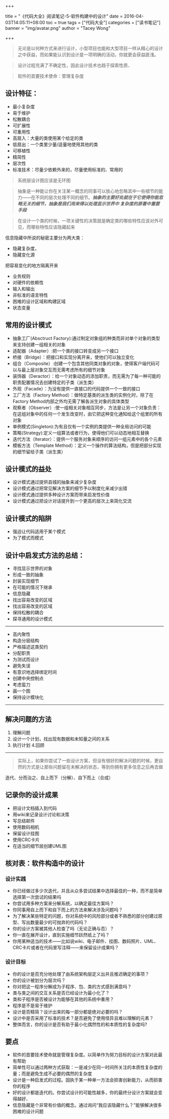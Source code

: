 +++

title = "《代码大全》阅读笔记-5-软件构建中的设计"
date = 2016-04-03T14:05:11+08:00
toc = true
tags = ["代码大全"]
categories = ["读书笔记"]
banner = "img/avatar.png"
author = "Tacey Wong"

+++

> 无论是以何种方式来进行设计，小型项目也能和大型项目一样从精心的设计之中获益，而如果能认识到设计是一项明确的活动，你就更会获益匪浅。

> 设计过程充满了不确定性，因此设计技术也趋于探索性质、

> 软件的首要技术使命：管理复杂度


## 设计特征：

+ 最小复杂度
+ 易于维护
+ 松散耦合
+ 可扩展性
+ 可重用性
+ 高扇入：大量的类使用某个给定的类
+ 低扇出：一个类里少量/适量地使用其他的类
+ 可移植性
+ 精简性
+ 层次性
+ 标准技术：尽量少依赖外来的，尽量使用标准的、常用的


> 系统层设计图应该是无环图

> 抽象是一种能让你在关注某一概念的同事可以放心地忽略其中一些细节的能力——在不同的层次处理不同的细节。***抽象的主要好处就在于它使得你能忽略无关的细节，抽象是我们用来得以处理显示世界中 复杂度的原著中重要手段***

> 在设计一个类的时候，一项关键性的决策就是确定类的哪些特性应该对外可见，而哪些特性应该隐藏起来





信息隐藏中所说的秘密主要分为两大类：
+ 隐藏复杂度，
+ 隐藏变化源


把容易变化的地方隔离开来
+ 业务规则
+ 对硬件的依赖性
+ 输入和输出
+ 非标准的语言特性
+ 困难的设计区域和构建区域
+ 状态变量

## 常用的设计模式


+ 抽象工厂(Absctruct Factory):通过制定对象组的种类而非对单个对象的类型来支持创建一组相关的对象
+ 适配器（Adapter）:把一个类的接口转变成另一个接口
+ 桥接（Bridge）：把接口和实现分离开来，使他们可以独立变化
+ 组合（Composite）:创建一个包含其他同类对象的对象，使得客户端代码可以与最上层对象交互而无需考虑所有的细节对象
+ 装饰器（Deractor）：给一个对象动态的添加职责，而无需为了每一种可能的职责配置情况去创建特定的子类（派生类）
+ 外观（Facade）：为没有提供一直接口的代码提供一个一致的接口
+ 工厂方法（Factory Method）：做特定基类的派生类的实例化时，除了在Factory Method内部之外均无需了解各派生对象的具体类型
+ 观察者（Observer）:使一组相关对象相互同步，方法是让另一个对象负责：在这组对象中的任何一个发生改变时，由它把这种变化通知给这个组里的所有对象
+ 单例模式(Singleton):为有且仅有一个实例的类提供一种全局访问的可能
+ 策略(Strategy):定义一组算法或者行为，使得他们可以动态地相互替换
+ 迭代方法（Iterator）：提供一个服务对象来顺序的访问一组元素中的各个元素
+ 模板方法（Template Method）：定义一个操作的算法结构，但是把部分实现的细节留给子类（派生类）

## 设计模式的益处

+ 设计模式通过提供县城的抽象来减少复杂度
+ 设计模式通过把常见解决方案的细节予以制度化来减少出错
+ 设计模式通过提供多种设计方案而带来启发性价值
+ 设计模式通过把设计对话提升到一个更高的层次上来简化交流

## 设计模式的陷阱

+ 强迫让代码适用于某个模式
+ 为了模式而模式


## 设计中启发式方法的总结：

+ 寻找显示世界的对象
+ 形成一致的抽象
+ 封装实现细节
+ 在可能的情况下继承
+ 信息隐藏
+ 找出容易改变的区域
+ 找出容易改变的区域
+ 保持松散的耦合
+ 探寻通用的设计模式

---

+ 高内聚性
+ 构造分层结构
+ 严格描述这类契约
+ 分配职责
+ 为测试而设计
+ 避免失误
+ 有意识地选择绑定时间
+ 创建中央控制点
+ 考虑蛮力
+ 画一个图
+ 保持设计模块化



---

## 解决问题的方法

1. 理解问题
2. 设计一个计划，找出现有数据和未知量之间的关系
3. 执行计划
4.回顾

---

> 实际上，如果你尝试了一些设计方案，但没有很好的解决问题的时候，更自然的方式是让那些问题留在未解决的状态，等到你拥有更多信息之后再去做



迭代、分而治之、自上而下（分解）、自下而上（合成）

## 记录你的设计成果

+ 把设计文档插入到代码
+ 用wiki来记录设计讨论和决策
+ 写总结邮件
+ 使用数码相机
+ 保留设计挂图
+ 使用CRC卡片
+ 在适当的细节层创建UML图


## 核对表：软件构造中的设计

### 设计实践

+ 你已经做过多少次迭代，并且从众多尝试结果中选择最佳的一种，而不是简单选择第一次尝试的结果吗
+ 你尝试用多种方案来分解系统，以确定最佳方案吗？
+ 你同事用自上而下和自下而上的方法来解决涉及问题吗？
+ 为了解决某些特定的问题，你对系统中的风险部分或者不熟悉的部分创建过原型、写出数量最少的可抛弃的代码吗？
+ 你的设计方案被其他人检查了吗（无论正确与否）？
+ 你一直在展开设计，直到实施细节跃然纸上了吗？
+ 你用某种适当的技术——比如说wiki、电子邮件、挂图、数码照片、UML、CRC卡片或者在代码里写注释——来保留设计成果吗？

### 设计目标

+ 你的设计是否充分地处理了由系统架构层定义出并且推迟确定的事项？
+ 你的设计被划分为层次吗？
+ 你对把这一程序分解成为子程序、包、类的方式感到满意吗？
+ 类与类之间的交互关系是否已经设计为最小化了？
+ 类和子程序是否被设计为能够在其他的系统中重用？
+ 程序是不是易于维护
+ 设计是否精简？设计出来的每一部分都是绝对必要的吗？
+ 设计中是否采用了标准的技术？是否避免了使用怪异且难以理解的元素？
+ 整体而言，你的设计是否有助于最小化偶然性的和本质性的复杂度吗?

## 要点
+ 软件的首要技术使命就是管理复杂度。以简单作为努力目标的设计方案对此最有帮助
+ 简单性可以通过两种方式获取：一是减少在同一时间所关注的本质性复杂度的量；而是避免生成不必要的偶然的复杂度
+ 设计是一种启发式的过程。固执于某一种单一方法会损害创新能力，从而损害你的程序
+ 好的设计都是迭代的。你尝试设计的可能性越多，你的最终分设计方案就会变得越好、
+ 信息隐藏是个非常有价值的概念。通过询问“我应该隐藏什么？”能够解决很多困难的设计问题